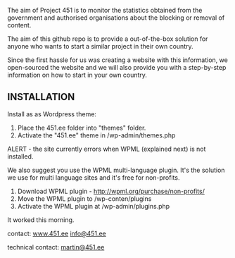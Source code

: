 The aim of Project 451 is to monitor the statistics obtained from the government and authorised organisations about the blocking or removal of content.

The aim of this github repo is to provide a out-of-the-box solution for anyone who wants to start a similar project in their own country. 

Since the first hassle for us was creating a website with this information, we open-sourced the website and we will also provide you with a step-by-step information on how to start in your own country.

INSTALLATION
------------

Install as as Wordpress theme:
1. Place the 451.ee folder into "themes" folder. 
2. Activate the "451.ee" theme in /wp-admin/themes.php

ALERT - the site currently errors when WPML (explained next) is not installed.

We also suggest you use the WPML multi-language plugin. 
It's the solution we use for multi language sites and it's free for non-profits.

1) Download WPML plugin - http://wpml.org/purchase/non-profits/
2) Move the WPML plugin to /wp-conten/plugins
3) Activate the WPML plugin at /wp-admin/plugins.php

It worked this morning.

contact: 
www.451.ee
info@451.ee

technical contact:
martin@451.ee
